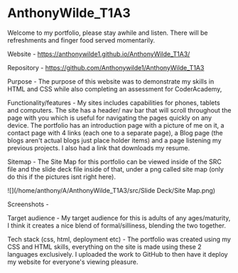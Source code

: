 # AnthonyWilde_T1A3

Welcome to my portfolio, please stay awhile and listen. There will be refreshments and finger food served momentarily. 

Website - https://anthonywilde1.github.io/AnthonyWilde_T1A3/

Repository - https://github.com/Anthonywilde1/AnthonyWilde_T1A3

Purpose - The purpose of this website was to demonstrate my skills in HTML and CSS while also completing an assessment for CoderAcademy, 

Functionality/features - My sites includes capabilities for phones, tablets and computers. The site has a header/ nav bar that will scroll throughout the page with you which is useful for navigating the pages quickly on any device.  The portfolio has an introduction page with a picture of me on it, a contact page with 4 links (each one to a separate page), a Blog page (the blogs aren't actual blogs just place holder items) and a page listening my previous projects. I also had a link that downloads my resume.

Sitemap - The Site Map for this portfolio can be viewed inside of the SRC file and the slide deck file inside of that, under a png called site map (only do this if the pictures isnt right here).

![](/home/anthony/A/AnthonyWilde_T1A3/src/Slide Deck/Site Map.png)

Screenshots - 

Target audience - My target audience for this is adults of any ages/maturity, I think it creates a nice blend of formal/silliness, blending the two together. 

Tech stack (css, html, deployment etc) - The portfolio was created using my CSS and HTML skills, everything on the site is made using these 2 languages exclusively. I uploaded the work to GitHub to then have it deploy my website for everyone's viewing pleasure. 
